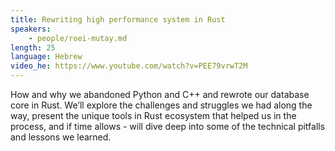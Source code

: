 ```yaml
---
title: Rewriting high performance system in Rust
speakers:
    - people/roei-mutay.md
length: 25
language: Hebrew
video_he: https://www.youtube.com/watch?v=PEE79vrwT2M
---
```


How and why we abandoned Python and C++ and rewrote our database core in Rust. We’ll explore the challenges and struggles we had along the way,
present the unique tools in Rust ecosystem that helped us in the process, and if time allows - will dive deep into some of the technical pitfalls and lessons we learned.


